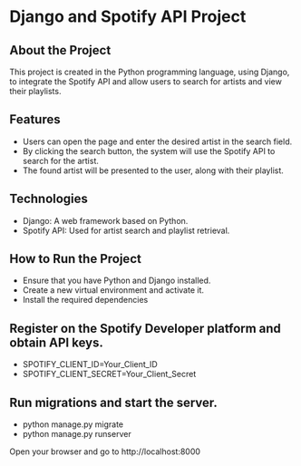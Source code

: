 # Django and Spotify API Project

## About the Project

This project is created in the Python programming language, using Django, to integrate the Spotify API and allow users to search for artists and view their playlists.

## Features

- Users can open the page and enter the desired artist in the search field.
- By clicking the search button, the system will use the Spotify API to search for the artist.
- The found artist will be presented to the user, along with their playlist.
  
## Technologies

- Django: A web framework based on Python.
- Spotify API: Used for artist search and playlist retrieval.
  
## How to Run the Project

- Ensure that you have Python and Django installed.
- Create a new virtual environment and activate it.
- Install the required dependencies

## Register on the Spotify Developer platform and obtain API keys.

- SPOTIFY_CLIENT_ID=Your_Client_ID
- SPOTIFY_CLIENT_SECRET=Your_Client_Secret

## Run migrations and start the server.

- python manage.py migrate
- python manage.py runserver
  
Open your browser and go to http://localhost:8000
